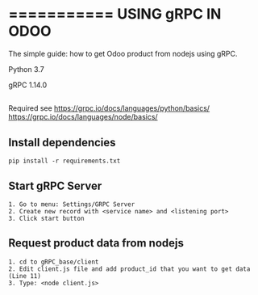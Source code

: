 ===========
USING gRPC IN ODOO
=========

The simple guide: how to get Odoo product from nodejs using gRPC.

Python 3.7

gRPC 1.14.0

##

Required see https://grpc.io/docs/languages/python/basics/
             https://grpc.io/docs/languages/node/basics/
             
##

## Install dependencies

```
pip install -r requirements.txt
```

## Start gRPC Server

```
1. Go to menu: Settings/GRPC Server
2. Create new record with <service name> and <listening port>
3. Click start button
```

## Request product data from nodejs

```
1. cd to gRPC_base/client
2. Edit client.js file and add product_id that you want to get data (Line 11)
3. Type: <node client.js>
```



